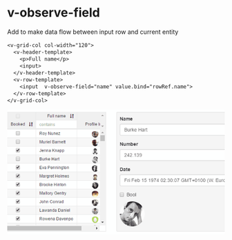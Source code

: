 # v-observe-field
Add to make data flow between input row and current entity

```
<v-grid-col col-width="120">
  <v-header-template>
    <p>Full name</p>
    <input>
  </v-header-template>
  <v-row-template>
    <input  v-observe-field="name" value.bind="rowRef.name">
  </v-row-template>
</v-grid-col>
```

![observe](Animation-observe.gif)